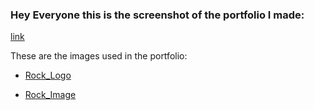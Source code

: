 ### Hey Everyone this is the screenshot of the portfolio I made:
[link](https://drive.google.com/file/d/1uAWxnGr1MeD_bNC0kG-gPu3ViMAl35fQ/view?usp=sharing)

These are the images used in the portfolio:

* [Rock_Logo](https://drive.google.com/file/d/1L4uLYbJxQXLMriIbPv3rf5W3vj8fzrM5/view?usp=sharing)

* [Rock_Image](https://drive.google.com/file/d/1JSGBO5PSTOeEBF4orSDijYsMj8YbdJBs/view?usp=sharing)
